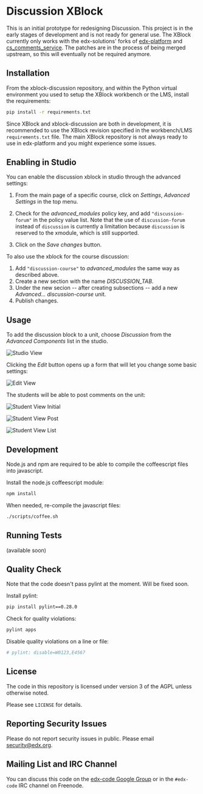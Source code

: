 Discussion XBlock
=================

This is an initial prototype for redesigning Discussion. This project
is in the early stages of development and is not ready for general
use. The XBlock currently only works with the edx-solutions' forks of
[edx-platform](https://github.com/edx-solutions/edx-platform) and
[cs_comments_service](https://github.com/edx-solutions/cs_comments_service). The
patches are in the process of being merged upstream, so this will
eventually not be required anymore.

Installation
------------

From the xblock-discussion repository, and within the Python virtual
environment you used to setup the XBlock workbench or the LMS, install
the requirements:

```bash
pip install -r requirements.txt
```

Since XBlock and xblock-discussion are both in development, it is
recommended to use the XBlock revision specified in the workbench/LMS
`requirements.txt` file. The main XBlock repository is not always
ready to use in edx-platform and you might experience some issues.

Enabling in Studio
------------------

You can enable the discussion xblock in studio through the advanced
settings:

1. From the main page of a specific course, click on *Settings*,
   *Advanced Settings* in the top menu.
2. Check for the *advanced_modules* policy key, and add
   `"discussion-forum"` in the policy value list. Note that the use of
   `discussion-forum` instead of `discussion` is currently a limitation
   because `discussion` is reserved to the xmodule, which is still
   supported.

3. Click on the *Save changes* button.

To also use the xblock for the course discussion:

1. Add `"discussion-course"` to *advanced_modules* the same way as
   described above.
2. Create a new section with the name *DISCUSSION_TAB*.
3. Under the new secion -- after creating subsections -- add a new
   *Advanced... discussion-course* unit.
4. Publish changes.

Usage
-----

To add the discussion block to a unit, choose *Discussion* from the
*Advanced Components* list in the studio.

![Studio View](https://raw.githubusercontent.com/mtyaka/xblock-discussion/readme-doc/doc/img/studio-view.png)

Clicking the *Edit* button opens up a form that will let you change some
basic settings:

![Edit View](https://raw.githubusercontent.com/mtyaka/xblock-discussion/readme-doc/doc/img/edit-view.png)

The students will be able to post comments on the unit:

![Student View Initial](https://raw.githubusercontent.com/mtyaka/xblock-discussion/readme-doc/doc/img/student-view-1.png)

![Student View Post](https://raw.githubusercontent.com/mtyaka/xblock-discussion/readme-doc/doc/img/student-view-2.png)

![Student View List](https://raw.githubusercontent.com/mtyaka/xblock-discussion/readme-doc/doc/img/student-view-3.png)

Development
-----------

Node.js and npm are required to be able to compile the coffeescript
files into javascript.

Install the node.js coffeescript module:

```bash
npm install
```

When needed, re-compile the javascript files:

```bash
./scripts/coffee.sh
```

Running Tests
-------------

(available soon)

Quality Check
-------------

Note that the code doesn't pass pylint at the moment. Will be fixed
soon.

Install pylint:

```bash
pip install pylint==0.28.0
```

Check for quality violations:

```bash
pylint apps
```

Disable quality violations on a line or file:

```python
# pylint: disable=W0123,E4567
```

License
-------

The code in this repository is licensed under version 3 of the AGPL
unless otherwise noted.

Please see `LICENSE` for details.

Reporting Security Issues
-------------------------

Please do not report security issues in public. Please email
security@edx.org.

Mailing List and IRC Channel
----------------------------

You can discuss this code on the
[edx-code Google Group](https://groups.google.com/forum/#!forum/edx-code)
or in the `#edx-code` IRC channel on Freenode.
